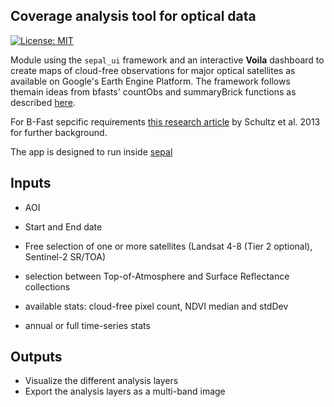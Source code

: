 ## Coverage analysis tool for optical data
[![License: MIT](https://img.shields.io/badge/License-MIT-yellow.svg)](https://opensource.org/licenses/MIT)


Module using the `sepal_ui` framework and an interactive **Voila** dashboard to create maps of cloud-free observations for major optical satellites as available on Google's Earth Engine Platform.
The framework follows themain ideas from bfasts' countObs and summaryBrick functions as described [here](http://www.loicdutrieux.net/bfastSpatial/#Data_Inventory). 

For B-Fast sepcific requirements [this research article](https://www.researchgate.net/publication/283695325_Error_Sources_in_Deforestation_Detection_Using_BFAST_Monitor_on_Landsat_Time_Series_Across_Three_Tropical_Sites) by Schultz et al. 2013 for further background. 

The app is designed to run inside [sepal](https://sepal.io) 

## Inputs

- AOI

- Start and End date

- Free selection of one or more satellites (Landsat 4-8 (Tier 2 optional), Sentinel-2 SR/TOA)

- selection between Top-of-Atmosphere and Surface Reflectance collections

- available stats: cloud-free pixel count, NDVI median and stdDev

- annual or full time-series stats

## Outputs

- Visualize the different analysis layers
- Export the analysis layers as a multi-band image


